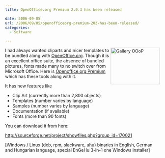 ```yaml
---
title: OpenOffice.org Premium 2.0.3 has been released

date: 2006-09-05
url: /2006/09/05/openofficeorg-premium-203-has-been-released/
categories:
  - Software

---
```

<img width="160" height="119" align="right" id="image279" alt="Gallery OOoP" src="/uploads/2006/09/galleryooop..jpg" />I had always wanted cliparts and nicer templates to be bundled along with [OpenOffice.org][1]. Though it is an excellent office suite, the absence of bundled pictures, fonts made many to no switch over from Microsoft Office. Here is [Openoffice.org Premium][2] which has these tools along with it.

It has new features like

  * Clip Art (currently more than 2,800 objects)
  * Templates (number varies by language)
  * Samples (number varies by language)
  * Documentation (if available)
  * Fonts (more than 90 fonts)

You can download it from here:
  
<a target="_new" href="http://sourceforge.net/project/showfiles.php?group_id=170021">http://sourceforge.net/project/showfiles.php?group_id=170021</a>
  
[Windows / Linux (deb, rpm, slackware, uhu) binaries in English, German and Hungarian language, special EnGeHu 3-in-1 one Windows installer]

 [1]: http://www.openoffice.org/
 [2]: http://sourceforge.net/projects/ooop